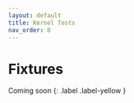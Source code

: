 ```yaml
---
layout: default
title: Kernel Tests
nav_order: 8
---
```


# Fixtures

Coming soon
{: .label .label-yellow }